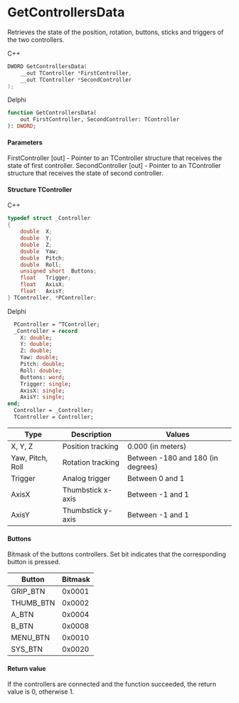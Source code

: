 ﻿# GetControllersData
Retrieves the state of the position, rotation, buttons, sticks and triggers of the two controllers.

С++
```c
DWORD GetControllersData(
	__out TController *FirstController,
	__out TController *SecondController
);
```

Delphi
```pascal
function GetControllersData(
	out FirstController, SecondController: TController
): DWORD;
```

#### Parameters
FirstController [out] - Pointer to an TController structure that receives the state of first controller.
SecondController [out] - Pointer to an TController structure that receives the state of second controller.

#### Structure TController
C++
```c
typedef struct _Controller
{
	double	X;
	double	Y;
	double	Z;
	double	Yaw;
	double	Pitch;
	double	Roll;
	unsigned short	Buttons;
	float	Trigger;
	float	AxisX;
	float	AxisY;
} TController, *PController;
```

Delphi
```pascal
  PController = ^TController;
  _Controller = record
    X: double;
    Y: double;
    Z: double;
    Yaw: double;
    Pitch: double;
    Roll: double;
    Buttons: word;
    Trigger: single;
    AxisX: single;
    AxisY: single;
end;
  Controller = _Controller;
  TController = Controller;
```

| Type | Description | Values |
| ------------- | ------------- | ------------- |
| X, Y, Z | Position tracking | 0.000 (in meters) |
| Yaw, Pitch, Roll | Rotation tracking | Between -180 and 180 (in degrees) |
| Trigger | Analog trigger | Between 0 and 1 |
| AxisX | Thumbstick x-axis | Between -1 and 1 |
| AxisY | Thumbstick y-axis | Between -1 and 1 |

#### Buttons
Bitmask of the buttons controllers. Set bit indicates that the corresponding button is pressed. 

| Button | Bitmask |
| ------------- | ------------- |
| GRIP_BTN | 0x0001  |
| THUMB_BTN | 0x0002  |
| A_BTN | 0x0004  |
| B_BTN | 0x0008  |
| MENU_BTN | 0x0010  |
| SYS_BTN | 0x0020  |

#### Return value
If the controllers are connected and the function succeeded, the return value is 0, otherwise 1.